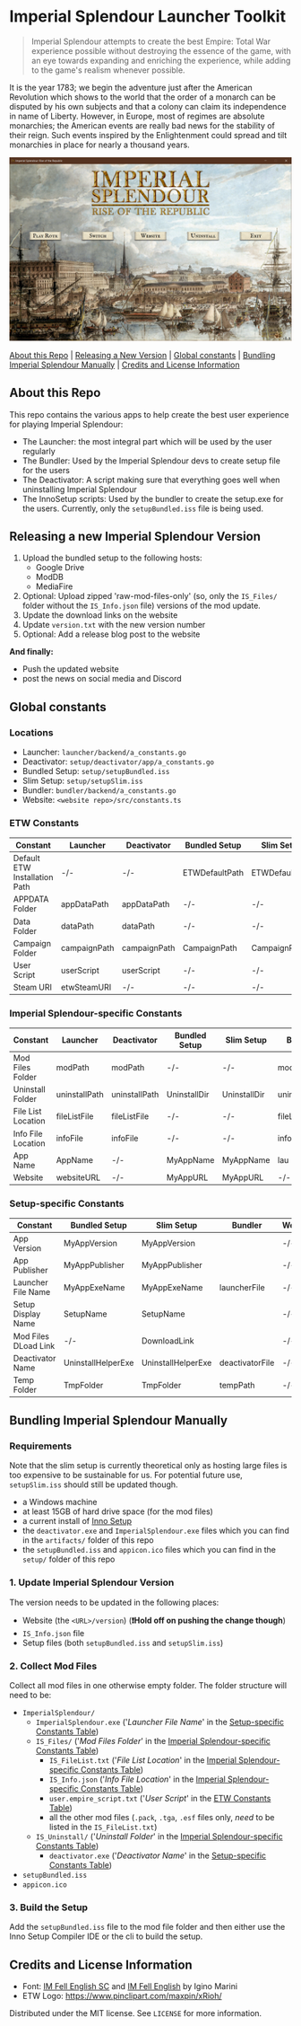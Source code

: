 # Imperial Splendour Launcher Toolkit
> Imperial Splendour attempts to create the best Empire: Total War experience possible without destroying the essence of the game, with an eye towards expanding and enriching the experience, while adding to the game's realism whenever possible.

It is the year 1783; we begin the adventure just after the American Revolution which shows to the world that the order of a monarch can be disputed by his own subjects and that a colony can claim its independence in name of Liberty. However, in Europe, most of regimes are absolute monarchies; the American events are really bad news for the stability of their reign. Such events inspired by the Enlightenment could spread and tilt monarchies in place for nearly a thousand years.

![](header.png)

[About this Repo](#about-this-repo) | [Releasing a New Version](#releasing-a-new-imperial-splendour-version) | [Global constants](#global-constants) | [Bundling Imperial Splendour Manually](#bundling-imperial-splendour-manually) | [Credits and License Information](#credits-and-license-information)

## About this Repo

This repo contains the various apps to help create the best user experience for playing Imperial Splendour:
* The Launcher: the most integral part which will be used by the user regularly
* The Bundler: Used by the Imperial Splendour devs to create setup file for the users
* The Deactivator: A script making sure that everything goes well when uninstalling Imperial Splendour
* The InnoSetup scripts: Used by the bundler to create the setup.exe for the users. Currently, only the `setupBundled.iss` file is being used.


## Releasing a new Imperial Splendour Version
1. Upload the bundled setup to the following hosts:
    * Google Drive
    * ModDB
    * MediaFire
2. Optional: Upload zipped 'raw-mod-files-only' (so, only the `IS_Files/` folder without the `IS_Info.json` file) versions of the mod update.
3. Update the download links on the website
4. Update `version.txt` with the new version number
5. Optional: Add a release blog post to the website

**And finally:**
* Push the updated website
* post the news on social media and Discord



## Global constants

### Locations

* Launcher: `launcher/backend/a_constants.go`
* Deactivator: `setup/deactivator/app/a_constants.go`
* Bundled Setup: `setup/setupBundled.iss`
* Slim Setup: `setup/setupSlim.iss`
* Bundler: `bundler/backend/a_constants.go`
* Website: `<website repo>/src/constants.ts`

### ETW Constants
| Constant                      | Launcher     | Deactivator  | Bundled Setup  | Slim Setup     | Bundler    | Website |
|-------------------------------|--------------|--------------|----------------|----------------|------------|---------|
| Default ETW Installation Path | -/-          | -/-          | ETWDefaultPath | ETWDefaultPath | -/-        | -/-     |
| APPDATA Folder                | appDataPath  | appDataPath  | -/-            | -/-            | -/-        | -/-     |
| Data Folder                   | dataPath     | dataPath     | -/-            | -/-            | -/-        | -/-     |
| Campaign Folder               | campaignPath | campaignPath | CampaignPath   | CampaignPath   | -/-        | -/-     |
| User Script                   | userScript   | userScript   | -/-            | -/-            | userScript | -/-     |
| Steam URI                     | etwSteamURI  | -/-          | -/-            | -/-            | -/-        | -/-     |



### Imperial Splendour-specific Constants

| Constant           | Launcher      | Deactivator   | Bundled Setup | Slim Setup   | Bundler       | Website |
|--------------------|---------------|---------------|---------------|--------------|---------------|---------|
| Mod Files Folder   | modPath       | modPath       | -/-           | -/-          | modPath       | -/-     |
| Uninstall Folder   | uninstallPath | uninstallPath | UninstallDir  | UninstallDir | uninstallPath | -/-     |
| File List Location | fileListFile  | fileListFile  | -/-           | -/-          | fileListFile  | -/-     |
| Info File Location | infoFile      | infoFile      | -/-           | -/-          | infoFile      | -/-     |
| App Name           | AppName       | -/-           | MyAppName     | MyAppName    | lau           | -/-     |
| Website            | websiteURL    | -/-           | MyAppURL      | MyAppURL     | -/-           | -/-     |

### Setup-specific Constants

| Constant             | Bundled Setup      | Slim Setup         | Bundler         | Website |
|----------------------|--------------------|--------------------|-----------------|---------|
| App Version          | MyAppVersion       | MyAppVersion       |                 | -/-     |
| App Publisher        | MyAppPublisher     | MyAppPublisher     |                 | -/-     |
| Launcher File Name   | MyAppExeName       | MyAppExeName       | launcherFile    | -/-     |
| Setup Display Name   | SetupName          | SetupName          |                 | -/-     |
| Mod Files DLoad Link | -/-                | DownloadLink       |                 | -/-     |
| Deactivator Name     | UninstallHelperExe | UninstallHelperExe | deactivatorFile | -/-     |
| Temp Folder          | TmpFolder          | TmpFolder          | tempPath        | -/-     |




## Bundling Imperial Splendour Manually

### Requirements

Note that the slim setup is currently theoretical only as hosting large files is too expensive to be sustainable for us. For potential future use, `setupSlim.iss` should still be updated though.

* a Windows machine
* at least 15GB of hard drive space (for the mod files)
* a current install of [Inno Setup](https://jrsoftware.org/isinfo.php)
* the `deactivator.exe` and `ImperialSplendour.exe` files which you can find in the `artifacts/` folder of this repo
* the `setupBundled.iss` and `appicon.ico` files which you can find in the `setup/` folder of this repo

### 1. Update Imperial Splendour Version

The version needs to be updated in the following places:
* Website (the `<URL>/version`) (**❗️Hold off on pushing the change though**)
* `IS_Info.json` file
* Setup files (both `setupBundled.iss` and `setupSlim.iss`)

### 2. Collect Mod Files

Collect all mod files in one otherwise empty folder. The folder structure will need to be:
* `ImperialSplendour/`
  * `ImperialSplendour.exe` ('_Launcher File Name_' in the [Setup-specific Constants Table](#setup-specific-constants))
  * `IS_Files/` ('_Mod Files Folder_' in the [Imperial Splendour-specific Constants Table](#imperial-splendour-specific-constants))
    * `IS_FileList.txt` ('_File List Location_' in the [Imperial Splendour-specific Constants Table](#imperial-splendour-specific-constants))
    * `IS_Info.json` ('_Info File Location_' in the [Imperial Splendour-specific Constants Table](#imperial-splendour-specific-constants))
    * `user.empire_script.txt` ('_User Script_' in the [ETW Constants Table](#etw-constants))
    * all the other mod files (`.pack`, `.tga`, `.esf` files only, *need* to be listed in the `IS_FileList.txt`)
  * `IS_Uninstall/` ('_Uninstall Folder_' in the [Imperial Splendour-specific Constants Table](#imperial-splendour-specific-constants))
    * `deactivator.exe` ('_Deactivator Name_' in the [Setup-specific Constants Table](#setup-specific-constants))
* `setupBundled.iss`
* `appicon.ico`

### 3. Build the Setup

Add the `setupBundled.iss` file to the mod file folder and then either use the Inno Setup Compiler IDE or the cli to build the setup.


## Credits and License Information
* Font: [IM Fell English SC](https://fonts.google.com/specimen/IM+Fell+English+SC) and [IM Fell English](https://fonts.google.com/specimen/IM+Fell+English) by Igino Marini
* ETW Logo: https://www.pinclipart.com/maxpin/xRioh/

Distributed under the MIT license. See ``LICENSE`` for more information.
